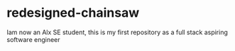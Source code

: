 # redesigned-chainsaw
Iam now an Alx SE student,  this is my first repository as a full stack aspiring software engineer 

